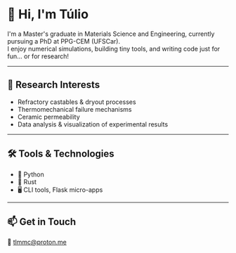 # 👋 Hi, I'm Túlio

I'm a Master's graduate in Materials Science and Engineering, currently pursuing a PhD at PPG-CEM (UFSCar).  
I enjoy numerical simulations, building tiny tools, and writing code just for fun... or for research!

---

## 🧪 Research Interests

- Refractory castables & dryout processes  
- Thermomechanical failure mechanisms  
- Ceramic permeability  
- Data analysis & visualization of experimental results

---

## 🛠️ Tools & Technologies

- 🐍 Python
- 🦀 Rust 
- 🖥️ CLI tools, Flask micro-apps

---

## 📫 Get in Touch

📧 tlmmc@proton.me
